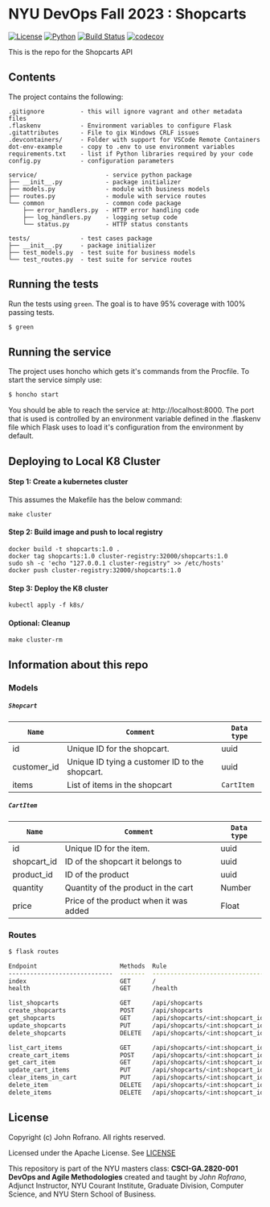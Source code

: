 # NYU DevOps Fall 2023 : Shopcarts

[![License](https://img.shields.io/badge/License-Apache_2.0-blue.svg)](https://opensource.org/licenses/Apache-2.0)
[![Python](https://img.shields.io/badge/Language-Python-blue.svg)](https://python.org/)
[![Build Status](https://github.com/CSCI-GA-2820-FA23-003/shopcarts/actions/workflows/ci.yml/badge.svg)](https://github.com/CSCI-GA-2820-FA23-003/shopcarts/actions)
[![codecov](https://codecov.io/gh/CSCI-GA-2820-FA23-003/shopcarts/graph/badge.svg?token=PD3QR2JE5M)](https://codecov.io/gh/CSCI-GA-2820-FA23-003/shopcarts)

This is the repo for the Shopcarts API


## Contents

The project contains the following:

```text
.gitignore          - this will ignore vagrant and other metadata files
.flaskenv           - Environment variables to configure Flask
.gitattributes      - File to gix Windows CRLF issues
.devcontainers/     - Folder with support for VSCode Remote Containers
dot-env-example     - copy to .env to use environment variables
requirements.txt    - list if Python libraries required by your code
config.py           - configuration parameters

service/                   - service python package
├── __init__.py            - package initializer
├── models.py              - module with business models
├── routes.py              - module with service routes
└── common                 - common code package
    ├── error_handlers.py  - HTTP error handling code
    ├── log_handlers.py    - logging setup code
    └── status.py          - HTTP status constants

tests/              - test cases package
├── __init__.py     - package initializer
├── test_models.py  - test suite for business models
└── test_routes.py  - test suite for service routes
```

## Running the tests

Run the tests using `green`. The goal is to have 95% coverage with 100% passing tests.

```bash
$ green
```

## Running the service

The project uses honcho which gets it's commands from the Procfile. To start the service simply use:

```bash
$ honcho start
```

You should be able to reach the service at: http://localhost:8000. The port that is used is controlled by an environment variable defined in the .flaskenv file which Flask uses to load it's configuration from the environment by default.

## Deploying to Local K8 Cluster

#### Step 1: Create a kubernetes cluster
This assumes the Makefile has the below command:
```
make cluster
```

#### Step 2: Build image and push to local registry
```
docker build -t shopcarts:1.0 .
docker tag shopcarts:1.0 cluster-registry:32000/shopcarts:1.0
sudo sh -c 'echo "127.0.0.1 cluster-registry" >> /etc/hosts'
docker push cluster-registry:32000/shopcarts:1.0
```

#### Step 3: Deploy the K8 cluster
```
kubectl apply -f k8s/
```

#### Optional: Cleanup
```
make cluster-rm
```

## Information about this repo

### Models

##### `Shopcart`

| `Name`      | `Comment`             | `Data type` |
| ----------- | --------------------- | --------------- |
| id | Unique ID for the shopcart. | uuid         |
| customer_id | Unique ID tying a customer ID to the shopcart. | uuid         |
| items | List of items in the shopcart | `CartItem`         |

##### `CartItem`

| `Name`      | `Comment`             | `Data type` |
| ----------- | --------------------- | --------------- |
| id | Unique ID for the item. | uuid         |
| shopcart_id | ID of the shopcart it belongs to | uuid       |
| product_id | ID of the product | uuid       |
| quantity | Quantity of the product in the cart | Number       |
| price | Price of the product when it was added | Float       |

### Routes

```bash
$ flask routes

Endpoint                       Methods  Rule
-----------------------------  -------  -----------------------------------------------------
index                          GET      /
health                         GET      /health      

list_shopcarts                 GET      /api/shopcarts
create_shopcarts               POST     /api/shopcarts
get_shopcarts                  GET      /api/shopcarts/<int:shopcart_id>
update_shopcarts               PUT      /api/shopcarts/<int:shopcart_id>
delete_shopcarts               DELETE   /api/shopcarts/<int:shopcart_id>

list_cart_items                GET      /api/shopcarts/<int:shopcart_id>/items
create_cart_items              POST     /api/shopcarts/<int:shopcart_id>/items
get_cart_item                  GET      /api/shopcarts/<int:shopcart_id>/items/<int:product_id>
update_cart_items              PUT      /api/shopcarts/<int:shopcart_id>/items/<int:product_id>
clear_items_in_cart            PUT      /api/shopcarts/<int:shopcart_id>/items/clear
delete_item                    DELETE   /api/shopcarts/<int:shopcart_id>/items/<int:product_id>   
delete_items                   DELETE   /api/shopcarts/<int:shopcart_id>/items              
```

## License

Copyright (c) John Rofrano. All rights reserved.

Licensed under the Apache License. See [LICENSE](LICENSE)

This repository is part of the NYU masters class: **CSCI-GA.2820-001 DevOps and Agile Methodologies** created and taught by *John Rofrano*, Adjunct Instructor, NYU Courant Institute, Graduate Division, Computer Science, and NYU Stern School of Business.

